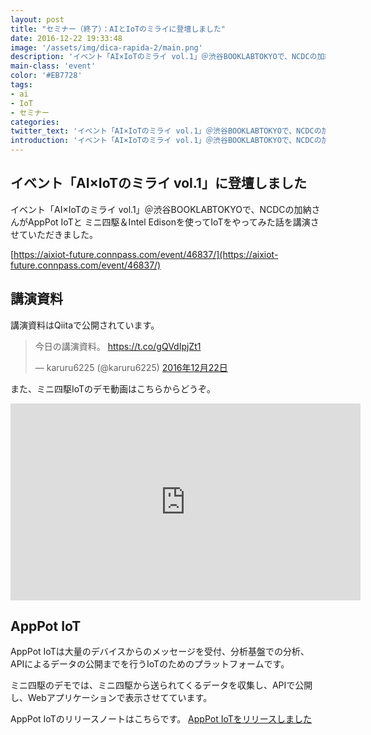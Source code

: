 ```yaml
---
layout: post
title: "セミナー（終了）：AIとIoTのミライに登壇しました"
date: 2016-12-22 19:33:48
image: '/assets/img/dica-rapida-2/main.png'
description: 'イベント「AI×IoTのミライ vol.1」＠渋谷BOOKLABTOKYOで、NCDCの加納さんがAppPot IoTとミニ四駆＆Intel Edisonを使ってIoTをやってみた話を講演させていただきました。'
main-class: 'event'
color: '#EB7728'
tags:
- ai
- IoT
- セミナー
categories:
twitter_text: 'イベント「AI×IoTのミライ vol.1」＠渋谷BOOKLABTOKYOで、NCDCの加納さんがAppPot IoTとミニ四駆＆Intel Edisonを使ってIoTをやってみた話を講演させていただきました。'
introduction: 'イベント「AI×IoTのミライ vol.1」＠渋谷BOOKLABTOKYOで、NCDCの加納さんがAppPot IoTとミニ四駆＆Intel Edisonを使ってIoTをやってみた話を講演させていただきました。'
---
```


## イベント「AI×IoTのミライ vol.1」に登壇しました
イベント「AI×IoTのミライ vol.1」＠渋谷BOOKLABTOKYOで、NCDCの加納さんがAppPot IoTと
ミニ四駆＆Intel Edisonを使ってIoTをやってみた話を講演させていただきました。

[https://aixiot-future.connpass.com/event/46837/](https://aixiot-future.connpass.com/event/46837/)

## 講演資料

講演資料はQiitaで公開されています。

<blockquote class="twitter-tweet" data-lang="ja">
<p lang="ja" dir="ltr">今日の講演資料。
<a href="https://t.co/gQVdIpjZt1">https://t.co/gQVdIpjZt1</a>
</p>&mdash; karuru6225 (@karuru6225) 
<a href="https://twitter.com/karuru6225/status/811933442787012608">2016年12月22日</a>
</blockquote>
<script async src="//platform.twitter.com/widgets.js" charset="utf-8"></script>


また、ミニ四駆IoTのデモ動画はこちらからどうぞ。
<iframe src="https://www.facebook.com/plugins/video.php?href=https%3A%2F%2Fwww.facebook.com%2FNextConceptDC%2Fvideos%2F1102946746480247%2F&show_text=0&width=560" width="560" height="315" style="border:none;overflow:hidden" scrolling="no" frameborder="0" allowTransparency="true" allowFullScreen="true"></iframe>

## AppPot IoT
AppPot IoTは大量のデバイスからのメッセージを受付、分析基盤での分析、
APIによるデータの公開までを行うIoTのためのプラットフォームです。

ミニ四駆のデモでは、ミニ四駆から送られてくるデータを収集し、APIで公開し、Webアプリケーションで表示させてています。

AppPot IoTのリリースノートはこちらです。
[AppPot IoTをリリースしました](../apppot-iot-release/)